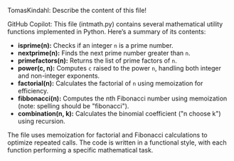 TomasKindahl: Describe the content of this file!

GitHub Copilot: This file (intmath.py) contains several mathematical utility functions implemented in Python. Here’s a summary of its contents:

- **isprime(n):** Checks if an integer `n` is a prime number.
- **nextprime(n):** Finds the next prime number greater than `n`.
- **primefactors(n):** Returns the list of prime factors of `n`.
- **power(c, n):** Computes `c` raised to the power `n`, handling both integer and non-integer exponents.
- **factorial(n):** Calculates the factorial of `n` using memoization for efficiency.
- **fibbonacci(n):** Computes the nth Fibonacci number using memoization (note: spelling should be "fibonacci").
- **combination(n, k):** Calculates the binomial coefficient ("n choose k") using recursion.

The file uses memoization for factorial and Fibonacci calculations to optimize repeated calls. The code is written in a functional style, with each function performing a specific mathematical task.